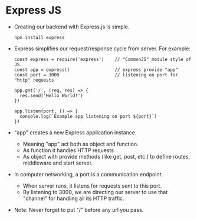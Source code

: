 # Express JS

- Creating our backend with Express.js is simple.
  ```
  npm install express
  ```

- Express simplifies our request/response cycle from server. For example:
  ```
  const express = require('express')    // "CommonJS" module style of JS.
  const app = express()                 // express provide "app"
  const port = 3000                     // listening on port for "http" requests

  app.get('/', (req, res) => {
    res.send('Hello World!')
  })

  app.listen(port, () => {
    console.log(`Example app listening on port ${port}`)
  })
  ```

- "app" creates a new Express application instance.
    - Meaning "app" act both as object and function.
    - As function it handles HTTP requests
    - As object with provide methods (like get, post, etc.) to define routes, middleware and start server.


- In computer networking, a port is a communication endpoint.
    - When server runs, it listens for requests sent to this port.
    - By listening to 3000, we are directing our server to use that "channel" for handling all its HTTP traffic.


- Note: Never forget to put "/" before any url you pass.